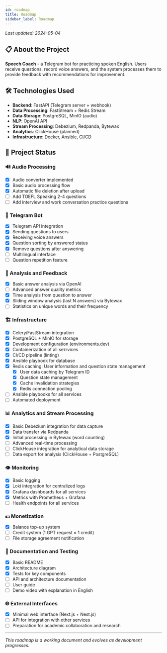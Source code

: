 ```yaml
---
id: roadmap
title: Roadmap
sidebar_label: Roadmap
---
```


_Last updated: 2024-05-04_

## 📋 About the Project

**Speech Coach** - a Telegram bot for practicing spoken English. Users receive questions, record voice answers, and the system processes them to provide feedback with recommendations for improvement.

## 🛠 Technologies Used

- **Backend**: FastAPI (Telegram server + webhook)
- **Data Processing**: FastStream + Redis Stream
- **Data Storage**: PostgreSQL, MinIO (audio)
- **NLP**: OpenAI API
- **Stream Processing**: Debezium, Redpanda, Bytewax
- **Analytics**: ClickHouse (planned)
- **Infrastructure**: Docker, Ansible, CI/CD

## 🎯 Project Status

### 🔊 Audio Processing
- [x] Audio converter implemented
- [x] Basic audio processing flow
- [x] Automatic file deletion after upload
- [ ] Add TOEFL Speaking 2-4 questions
- [ ] Add interview and work conversation practice questions

### 🤖 Telegram Bot
- [x] Telegram API integration
- [x] Sending questions to users
- [x] Receiving voice answers
- [x] Question sorting by answered status
- [x] Remove questions after answering
- [ ] Multilingual interface
- [ ] Question repetition feature

### 🧠 Analysis and Feedback
- [x] Basic answer analysis via OpenAI
- [ ] Advanced answer quality metrics
- [x] Time analysis from question to answer
- [x] Sliding window analysis (last N answers) via Bytewax
- [ ] Statistics on unique words and their frequency

### 🏗 Infrastructure
- [x] Celery/FastStream integration
- [x] PostgreSQL + MinIO for storage
- [x] Development configuration (environments.dev)
- [x] Containerization of all seтrvices
- [x] CI/CD pipeline (linting)
- [x] Ansible playbook for database
- [x] Redis caching: User information and question state management
  - [x] User data caching by Telegram ID
  - [x] Question state management
  - [x] Cache invalidation strategies
  - [x] Redis connection pooling
- [ ] Ansible playbooks for all services
- [ ] Automated deployment

### 📊 Analytics and Stream Processing
- [x] Basic Debezium integration for data capture
- [x] Data transfer via Redpanda
- [x] Initial processing in Bytewax (word counting)
- [ ] Advanced real-time processing
- [ ] ClickHouse integration for analytical data storage
- [ ] Data export for analysis (ClickHouse + PostgreSQL)

### 👁 Monitoring
- [x] Basic logging
- [x] Loki integration for centralized logs
- [x] Grafana dashboards for all services
- [x] Metrics with Prometheus + Grafana
- [ ] Health endpoints for all services

### 💵 Monetization
- [x] Balance top-up system
- [ ] Credit system (1 GPT request = 1 credit)
- [ ] File storage agreement notification

### 📝 Documentation and Testing
- [x] Basic README
- [x] Architecture diagram
- [x] Tests for key components
- [ ] API and architecture documentation
- [ ] User guide
- [ ] Demo video with explanation in English

### 🌐 External Interfaces
- [x] Minimal web interface (Next.js + Nest.js)
- [ ] API for integration with other services
- [ ] Preparation for academic collaboration and research

---

_This roadmap is a working document and evolves as development progresses._
